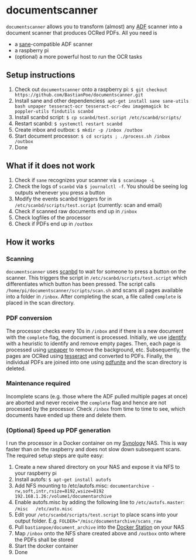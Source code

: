 # documentscanner
`documentscanner` allows you to transform (almost) any [ADF](https://en.wikipedia.org/wiki/Automatic_document_feeder) scanner into a document scanner that produces OCRed PDFs. All you need is
* a [sane](http://sane-project.org/sane-supported-devices.html)-compatible ADF scanner
* a raspberry pi
* (optional) a more powerful host to run the OCR tasks

## Setup instructions
1. Check out `documentscanner` onto a raspberry pi: `$ git checkout https://github.com/BastianPoe/documentscanner.git`
1. Install sane and other dependencies`$ apt-get install sane sane-utils bash unpaper tesseract-ocr tesseract-ocr-deu imagemagick bc poppler-utils findutils scanbd`
1. Install scanbd script: `$ cp scanbd/test.script /etc/scanbd/scripts/`
1. Restart scanbd: `$ systemctl restart scanbd`
1. Create inbox and outbox: `$ mkdir -p /inbox /outbox`
1. Start document processor: `$ cd scripts ; ./process.sh /inbox /outbox`
1. Done

## What if it does not work
1. Check if `sane` recognizes your scanner via `$ scanimage -L`
1. Check the logs of `scanbd` via `$ journalctl -f`. You should be seeing log outputs whenever you press a button
1. Modify the events scanbd triggers for in `/etc/scanbd/scripts/test.script` (currently: scan and email)
1. Check if scanned raw documents end up in `/inbox`
1. Check logfiles of the processor
1. Check if PDFs end up in `/outbox`

## How it works

### Scanning
`documentscanner` uses [scanbd](https://sourceforge.net/p/scanbd/code/HEAD/tree/) to wait for someone to press a button on the scanner. This triggers the script in `/etc/scanbd/scripts/test.script` which differentiates which button has been pressed. The script calls `/home/pi/documentscanner/scripts/scan.sh` and scans all pages available into a folder in `/inbox`. After completing the scan, a file called `complete` is placed in the scan directory.

### PDF conversion
The processor checks every 10s in `/inbox` and if there is a new document with the `complete` flag, the document is processed. Initially, we use [identify](https://www.imagemagick.org/script/identify.php) with a heuristic to identify and remove empty pages. Then, each page is processed using [unpaper](http://mcs.une.edu.au/doc/unpaper/doc/index.html) to remove the background, etc. Subsequently, the pages are OCRed using [tesseract](https://github.com/tesseract-ocr/tesseract) and converted to PDFs. Finally, the individual PDFs are joined into one using [pdfunite](https://github.com/mtgrosser/pdfunite) and the scan directory is deleted.

### Maintenance required
Incomplete scans (e.g. those where the ADF pulled multiple pages at once) are aborted and never receive the `complete` flag and hence are not processed by the processor. Check `/inbox` from time to time to see, which documents have ended up there and delete them.

### (Optional) Speed up PDF generation
I run the processor in a Docker container on my [Synology](https://www.synology.com) NAS. This is way faster than on the raspberry and does not slow down subsequent scans. The required setup steps are quite easy:

1. Create a new shared directory on your NAS and expose it via NFS to your raspberry pi
1. Install autofs: `$ apt-get install autofs`
1. Add NFS mounting to /etc/autofs.misc: `documentarchive -rw,soft,intr,rsize=8192,wsize=8192 192.168.1.26:/volume1/documentarchive`
1. Enable autofs.misc by adding the following line to `/etc/autofs.master`: `/misc   /etc/auto.misc`
1. Edit your `/etc/scanbd/scripts/test.script` to place scans into your output folder. E.g. `FOLDER="/misc/documentarchive/scans_raw`
1. Pull `bastianpoe/document_archive` into the [Docker Station](https://www.synology.com/de-de/dsm/feature/docker) on your NAS
1. Map `/inbox` onto the NFS share created above and `/outbox` onto where the PDFs shall be stored
1. Start the docker container
1. Done
